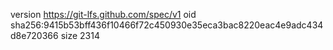 version https://git-lfs.github.com/spec/v1
oid sha256:9415b53bff436f10466f72c450930e35eca3bac8220eac4e9adc434d8e720366
size 2314
